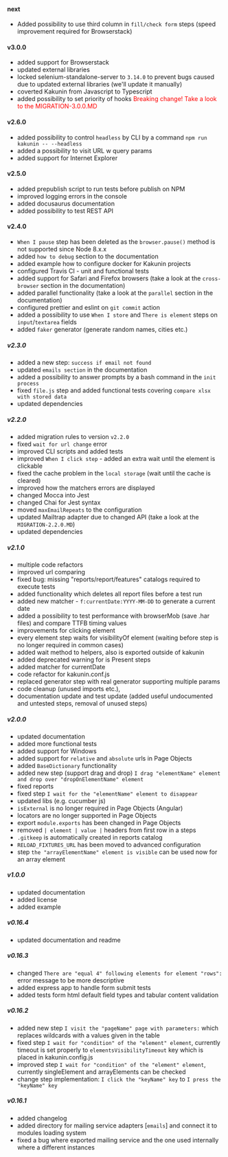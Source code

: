#### next

- Added possibility to use third column in `fill/check form` steps (speed improvement required for Browserstack)

#### v3.0.0

- added support for Browserstack
- updated external libraries
- locked selenium-standalone-server to `3.14.0` to prevent bugs caused due to updated external libraries (we'll update it manually)
- coverted Kakunin from Javascript to Typescript
- added possibility to set priority of hooks <span style="color:red">Breaking change! Take a look to the MIGRATION-3.0.0.MD</span>

#### v2.6.0

- added possibility to control `headless` by CLI by a command `npm run kakunin -- --headless`
- added a possibility to visit URL w query params
- added support for Internet Explorer

#### v2.5.0

- added prepublish script to run tests before publish on NPM
- improved logging errors in the console
- added docusaurus documentation
- added possibility to test REST API

#### v2.4.0

- `When I pause` step has been deleted as the `browser.pause()` method is not supported since Node 8.x.x
- added `how to debug` section to the documentation
- added example how to configure docker for Kakunin projects
- configured Travis CI - unit and functional tests
- added support for Safari and Firefox browsers (take a look at the `cross-browser` section in the documentation)
- added parallel functionality (take a look at the `parallel` section in the documentation)
- configured prettier and eslint on `git commit` action
- added a possibility to use `When I store` and `There is element` steps on `input`/`textarea` fields
- added `faker` generator (generate random names, cities etc.)

##### v2.3.0

- added a new step: `success if email not found`
- updated `emails section` in the documentation
- added a possibility to answer prompts by a bash command in the `init process`
- fixed `file.js` step and added functional tests covering `compare xlsx with stored data`
- updated dependencies

##### v2.2.0

- added migration rules to version `v2.2.0`
- fixed `wait for url change` error
- improved CLI scripts and added tests
- improved `When I click step` - added an extra wait until the element is clickable
- fixed the cache problem in the `local storage` (wait until the cache is cleared)
- improved how the matchers errors are displayed
- changed Mocca into Jest
- changed Chai for Jest syntax
- moved `maxEmailRepeats` to the configuration
- updated Mailtrap adapter due to changed API (take a look at the `MIGRATION-2.2.0.MD`)
- updated dependencies

##### v2.1.0

- multiple code refactors
- improved url comparing
- fixed bug: missing "reports/report/features" catalogs required to execute tests
- added functionality which deletes all report files before a test run
- added new matcher - `f:currentDate:YYYY-MM-DD` to generate a current date
- added a possibility to test performance with browserMob (save .har files) and compare TTFB timing values
- improvements for clicking element
- every element step waits for visibilityOf element (waiting before step is no longer required in common cases)
- added wait method to helpers, also is exported outside of kakunin
- added deprecated warning for is Present steps
- added matcher for currentDate
- code refactor for kakunin.conf.js
- replaced generator step with real generator supporting multiple params
- code cleanup (unused imports etc.),
- documentation update and test update (added useful undocumented and untested steps, removal of unused steps)

##### v2.0.0

- updated documentation
- added more functional tests
- added support for Windows
- added support for `relative` and `absolute` urls in Page Objects
- added `BaseDictionary` functionality
- added new step (support drag and drop) `I drag "elementName" element and drop over "dropOnElementName" element`
- fixed reports
- fixed step `I wait for the "elementName" element to disappear`
- updated libs (e.g. cucumber js)
- `isExternal` is no longer required in Page Objects (Angular)
- locators are no longer supported in Page Objects
- export `module.exports` has been changed in Page Objects
- removed `| element | value |` headers from first row in a steps
- `.gitkeep` is automatically created in reports catalog
- `RELOAD_FIXTURES_URL` has been moved to advanced configuration
- step `the "arrayElementName" element is visible` can be used now for an array element

##### v1.0.0

- updated documentation
- added license
- added example

##### v0.16.4

- updated documentation and readme

##### v0.16.3

- changed `There are "equal 4" following elements for element "rows":` error message to be more descriptive
- added express app to handle form submit tests
- added tests form html default field types and tabular content validation

##### v0.16.2

- added new step `I visit the "pageName" page with parameters:` which replaces wildcards with a values given in the table
- fixed step `I wait for "condition" of the "element" element`, currently timeout is set properly to `elementsVisibilityTimeout` key which is placed in kakunin.config.js
- improved step `I wait for "condition" of the "element" element`, currently singleElement and arrayElements can be checked
- change step implementation: `I click the "keyName" key` to `I press the "keyName" key`

##### v0.16.1

- added changelog
- added directory for mailing service adapters [`emails`] and connect it to modules loading system
- fixed a bug where exported mailing service and the one used internally where a different instances
